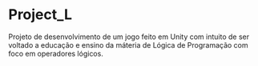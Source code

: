 # Project_L
Projeto de desenvolvimento de um jogo feito em Unity com intuito de ser voltado a educação e ensino da máteria de Lógica de Programação com foco em operadores lógicos.
